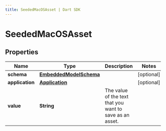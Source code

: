 ```yaml
---
title: SeededMacOSAsset | Dart SDK
---
```


# SeededMacOSAsset

## Properties
Name | Type | Description | Notes
------------ | ------------- | ------------- | -------------
**schema** | [**EmbeddedModelSchema**](EmbeddedModelSchema) |  | [optional] 
**application** | [**Application**](Application) |  | [optional] 
**value** | **String** | The value of the text that you want to save as an asset. | 


